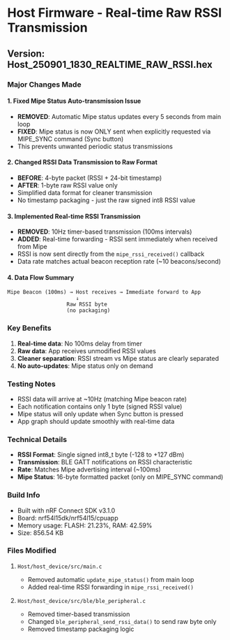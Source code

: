 # Host Firmware - Real-time Raw RSSI Transmission
## Version: Host_250901_1830_REALTIME_RAW_RSSI.hex

### Major Changes Made

#### 1. Fixed Mipe Status Auto-transmission Issue
- **REMOVED**: Automatic Mipe status updates every 5 seconds from main loop
- **FIXED**: Mipe status is now ONLY sent when explicitly requested via MIPE_SYNC command (Sync button)
- This prevents unwanted periodic status transmissions

#### 2. Changed RSSI Data Transmission to Raw Format
- **BEFORE**: 4-byte packet (RSSI + 24-bit timestamp)
- **AFTER**: 1-byte raw RSSI value only
- Simplified data format for cleaner transmission
- No timestamp packaging - just the raw signed int8 RSSI value

#### 3. Implemented Real-time RSSI Transmission
- **REMOVED**: 10Hz timer-based transmission (100ms intervals)
- **ADDED**: Real-time forwarding - RSSI sent immediately when received from Mipe
- RSSI is now sent directly from the `mipe_rssi_received()` callback
- Data rate matches actual beacon reception rate (~10 beacons/second)

#### 4. Data Flow Summary
```
Mipe Beacon (100ms) → Host receives → Immediate forward to App
                      ↓
                   Raw RSSI byte
                   (no packaging)
```

### Key Benefits
1. **Real-time data**: No 100ms delay from timer
2. **Raw data**: App receives unmodified RSSI values
3. **Cleaner separation**: RSSI stream vs Mipe status are clearly separated
4. **No auto-updates**: Mipe status only on demand

### Testing Notes
- RSSI data will arrive at ~10Hz (matching Mipe beacon rate)
- Each notification contains only 1 byte (signed RSSI value)
- Mipe status will only update when Sync button is pressed
- App graph should update smoothly with real-time data

### Technical Details
- **RSSI Format**: Single signed int8_t byte (-128 to +127 dBm)
- **Transmission**: BLE GATT notifications on RSSI characteristic
- **Rate**: Matches Mipe advertising interval (~100ms)
- **Mipe Status**: 16-byte formatted packet (only on MIPE_SYNC command)

### Build Info
- Built with nRF Connect SDK v3.1.0
- Board: nrf54l15dk/nrf54l15/cpuapp
- Memory usage: FLASH: 21.23%, RAM: 42.59%
- Size: 856.54 KB

### Files Modified
1. `Host/host_device/src/main.c`
   - Removed automatic `update_mipe_status()` from main loop
   - Added real-time RSSI forwarding in `mipe_rssi_received()`
   
2. `Host/host_device/src/ble/ble_peripheral.c`
   - Removed timer-based transmission
   - Changed `ble_peripheral_send_rssi_data()` to send raw byte only
   - Removed timestamp packaging logic
